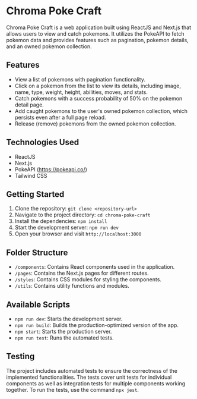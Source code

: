# Chroma Poke Craft

Chroma Poke Craft is a web application built using ReactJS and Next.js that allows users to view and catch pokemons. It utilizes the PokeAPI to fetch pokemon data and provides features such as pagination, pokemon details, and an owned pokemon collection.

## Features

- View a list of pokemons with pagination functionality.
- Click on a pokemon from the list to view its details, including image, name, type, weight, height, abilities, moves, and stats.
- Catch pokemons with a success probability of 50% on the pokemon detail page.
- Add caught pokemons to the user's owned pokemon collection, which persists even after a full page reload.
- Release (remove) pokemons from the owned pokemon collection.

## Technologies Used

- ReactJS
- Next.js
- PokeAPI (https://pokeapi.co/)
- Tailwind CSS

## Getting Started

1. Clone the repository: `git clone <repository-url>`
2. Navigate to the project directory: `cd chroma-poke-craft`
3. Install the dependencies: `npm install`
4. Start the development server: `npm run dev`
5. Open your browser and visit `http://localhost:3000`

## Folder Structure

- `/components`: Contains React components used in the application.
- `/pages`: Contains the Next.js pages for different routes.
- `/styles`: Contains CSS modules for styling the components.
- `/utils`: Contains utility functions and modules.

## Available Scripts

- `npm run dev`: Starts the development server.
- `npm run build`: Builds the production-optimized version of the app.
- `npm start`: Starts the production server.
- `npm run test`: Runs the automated tests.

## Testing

The project includes automated tests to ensure the correctness of the implemented functionalities. The tests cover unit tests for individual components as well as integration tests for multiple components working together. To run the tests, use the command `npx jest`.
